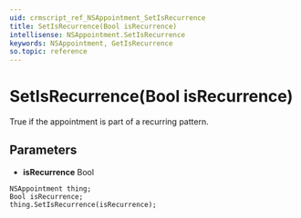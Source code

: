 ```yaml
---
uid: crmscript_ref_NSAppointment_SetIsRecurrence
title: SetIsRecurrence(Bool isRecurrence)
intellisense: NSAppointment.SetIsRecurrence
keywords: NSAppointment, GetIsRecurrence
so.topic: reference
---
```


# SetIsRecurrence(Bool isRecurrence)

True if the appointment is part of a recurring pattern.

## Parameters

* **isRecurrence** Bool

```crmscript
NSAppointment thing;
Bool isRecurrence;
thing.SetIsRecurrence(isRecurrence);
```

